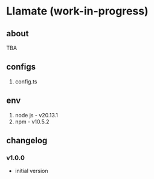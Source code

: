 # Llamate (work-in-progress)

## about

TBA

## configs

1. config.ts

## env

1. node js - v20.13.1
2. npm - v10.5.2


## changelog

### v1.0.0

- initial version
